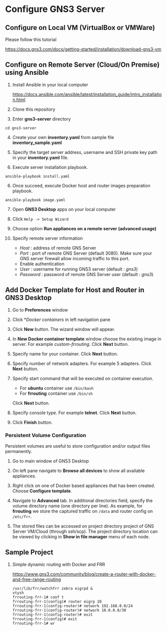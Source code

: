 # Configure GNS3 Server

## Configure on Local VM (VirtualBox or VMWare)

Please follow this tutorial

https://docs.gns3.com/docs/getting-started/installation/download-gns3-vm

## Configure on Remote Server (Cloud/On Premise) using Ansible

1. Install Ansible in your local computer

    https://docs.ansible.com/ansible/latest/installation_guide/intro_installation.html

2. Clone this repository

3. Enter **gns3-server** directory
```
cd gns3-server
```

4. Create your own **inventory.yaml** from sample file **inventory_sample.yaml** 

4. Specify the target server address, username and SSH private key path in your **inventory.yaml** file.

5. Execute server installation playbook.
```
ansible-playbook install.yaml
```

6. Once succeed, execute Docker host and router images preparation playbook.
```
ansible-playbook image.yaml
```

7. Open **GNS3 Desktop** apps on your local computer

8. Click ``Help -> Setup Wizard``

9. Choose option **Run appliances on a remote server (advanced usage)**

10. Specify remote server information
    - *Host* : address of remote GNS Server
    - *Port* : port of remote GNS Server (default 3080). Make sure your GNS server firewall allow incoming traffic to this port.
    -  Enable authentication
    - *User* : username for running GNS3 server (default : *gns3*)
    - *Password* : password of remote GNS Server user (default : *gns3*)

## Add Docker Template for Host and Router in GNS3 Desktop

1. Go to **Preferences** window

2. Click **Docker containers* in left navigation pane

3. Click **New** button. The wizard window will appear.

4. In **New Docker container template** window choose the existing image in server. For example *custom-frrouting*. Click **Next** button.

5. Specify name for your container. Click **Next** button.

6. Specify number of network adapters. For example 5 adapters. Click **Next** button.

7. Specify start command that will be executed on container execution. 
   - For **ubuntu** container use ``/bin/bash``
   - For **frrouting** container use ``/bin/sh``
   
   Click **Next** button.

8. Specify console type. For example **telnet**. Click **Next** button.

9. Click **Finish** button.

### Persistent Volume Configuration
Persistent volumes are useful to store configuration and/or output files permanently. 

1. Go to main window of GNS3 Desktop

2. On left pane navigate to **Browse all devices** to show all available appliances.

3. Right click on one of Docker based appliances that has been created. Choose **Configure template**.

4. Navigate to **Advanced** tab. In additional directories field, specify the volume directory name (one directory per line). As example, for **frrouting** we store the captured traffic on ``/data`` and router config on ``/etc/frr``.

5. The stored files can be accessed on project directory project of GNS Server VM/Cloud (through ssh/scp). The project directory location can be viewed by clicking in **Show in file manager** menu of each node.

## Sample Project

1. Simple dynamic routing with Docker and FRR

    https://www.gns3.com/community/blog/create-a-router-with-docker-and-free-range-routing

    ```
    /usr/lib/frr/watchfrr zebra eigrpd &
    vtysh
    frrouting-frr-1# conf t
    frrouting-frr-1(config)# router eigrp 10
    frrouting-frr-1(config-router)# network 192.168.0.0/24
    frrouting-frr-1(config-router)# network 10.0.0.0/30
    frrouting-frr-1(config-router)# exit
    frrouting-frr-1(config)# exit
    frrouting-frr-1# wr
    ```